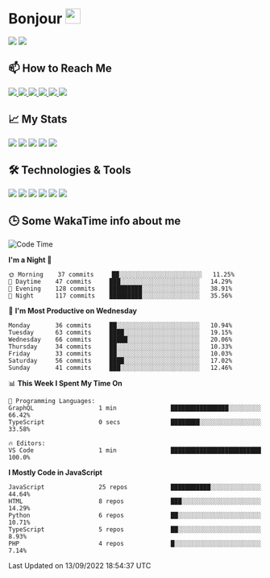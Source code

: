 # Bonjour <img src="https://raw.githubusercontent.com/MartinHeinz/MartinHeinz/master/wave.gif" width="30px">

<!--
Here are some ideas to get you started:

- 🔭 I’m currently working on ...
- 🌱 I’m currently learning ...
- 👯 I’m looking to collaborate on ...
- 🤔 I’m looking for help with ...
- 💬 Ask me about ...
- 📫 How to reach me: ...
- 😄 Pronouns: ...
- ⚡ Fun fact: ...
-->

<p>
  <img src="https://github-readme-stats.vercel.app/api?username=ravehunter05&count_private=true&show_icons=true&theme=graywhite&line_height=30&hide_border=true">
  <img src="https://github-readme-stats.vercel.app/api/top-langs/?username=ravehunter05&hide=html,css&theme=graywhite&hide_border=true">
</p>


## 📫 How to Reach Me

<p>
 <a href="https://RaveHunter05.github.io">
  <img src="https://img.shields.io/badge/ravehunter05-%23206A5D.svg?&style=for-the-badge&logo=jquery&logoColor=white" />
 </a>

 <a href="https://www.linkedin.com/in/paul-sotelo-rocha-68733687/">
  <img src="https://img.shields.io/badge/connect-%230077B5.svg?&style=for-the-badge&logo=linkedin&logoColor=white" />
 </a>

 <a href="https://join.skype.com/invite/viy3VgZfhRKv">
  <img src="https://img.shields.io/badge/chat-%2300AFF0.svg?&style=for-the-badge&logo=skype&logoColor=white" />
 </a>

 <a href="mailto:paulsotelo97@gmail.com">
  <img src="https://img.shields.io/badge/email-%23C14438.svg?&style=for-the-badge&logo=Gmail&logoColor=white" />
 </a>

 <a href="https://wa.me/50577312543">
  <img src="https://img.shields.io/badge/Whatsapp-%2300BFA5.svg?&style=for-the-badge&logo=Whatsapp&logoColor=white" />
 </a>
  
   <a href="https://telegram.me/RaveHunter05">
  <img src="https://img.shields.io/badge/Telegram-%23206A5D.svg?&style=for-the-badge&logo=Telegram&logoColor=white" />
 </a>
</p>

## 📈 My Stats

<p>
    <img src="https://badges.pufler.dev/visits/ravehunter05/ravehunter05?style=flat-square&color=green&logo=github">
    <img src="https://badges.pufler.dev/years/ravehunter05?style=flat-square&color=green&logo=github">
    <img src="https://badges.pufler.dev/repos/ravehunter05?style=flat-square&color=green&logo=github">
    <img src="https://badges.pufler.dev/gists/ravehunter05?style=flat-square&color=green&logo=github">
    <img src="https://badges.pufler.dev/commits/monthly/ravehunter05?style=flat-square&color=green&logo=github">
</p>

## 🛠️ Technologies & Tools

<p>

![](https://img.shields.io/badge/OS-Linux-informational?style=flat&logo=linux&logoColor=white&color=2bbc8a)
![](https://img.shields.io/badge/Code-Python-informational?style=flat&logo=python&logoColor=white&color=2bbc8a)
![](https://img.shields.io/badge/Code-JavaScript-informational?style=flat&logo=javascript&VdlogoColor=white&color=2bbc8a)
![](https://img.shields.io/badge/Code-React-informational?style=flat&logo=react&VdlogoColor=white&color=2bbc8a)
![](https://img.shields.io/badge/Code-Node.js-informational?style=flat&logo=node.js&VdlogoColor=white&color=2bbc8a)
![](https://img.shields.io/badge/Tools-Docker-informational?style=flat&logo=docker&VdlogoColor=white&color=2bbc8a)

</p>

## 🕒 Some WakaTime info about me

<!--START_SECTION:waka-->
![Code Time](http://img.shields.io/badge/Code%20Time-939%20hrs%2032%20mins-blue)

**I'm a Night 🦉** 

```text
🌞 Morning    37 commits     ██░░░░░░░░░░░░░░░░░░░░░░░   11.25% 
🌆 Daytime    47 commits     ███░░░░░░░░░░░░░░░░░░░░░░   14.29% 
🌃 Evening    128 commits    █████████░░░░░░░░░░░░░░░░   38.91% 
🌙 Night      117 commits    █████████░░░░░░░░░░░░░░░░   35.56%

```
📅 **I'm Most Productive on Wednesday** 

```text
Monday       36 commits     ██░░░░░░░░░░░░░░░░░░░░░░░   10.94% 
Tuesday      63 commits     ████░░░░░░░░░░░░░░░░░░░░░   19.15% 
Wednesday    66 commits     █████░░░░░░░░░░░░░░░░░░░░   20.06% 
Thursday     34 commits     ██░░░░░░░░░░░░░░░░░░░░░░░   10.33% 
Friday       33 commits     ██░░░░░░░░░░░░░░░░░░░░░░░   10.03% 
Saturday     56 commits     ████░░░░░░░░░░░░░░░░░░░░░   17.02% 
Sunday       41 commits     ███░░░░░░░░░░░░░░░░░░░░░░   12.46%

```


📊 **This Week I Spent My Time On** 

```text
💬 Programming Languages: 
GraphQL                  1 min               ████████████████░░░░░░░░░   66.42% 
TypeScript               0 secs              ████████░░░░░░░░░░░░░░░░░   33.58%

🔥 Editors: 
VS Code                  1 min               █████████████████████████   100.0%

```

**I Mostly Code in JavaScript** 

```text
JavaScript               25 repos            ███████████░░░░░░░░░░░░░░   44.64% 
HTML                     8 repos             ███░░░░░░░░░░░░░░░░░░░░░░   14.29% 
Python                   6 repos             ██░░░░░░░░░░░░░░░░░░░░░░░   10.71% 
TypeScript               5 repos             ██░░░░░░░░░░░░░░░░░░░░░░░   8.93% 
PHP                      4 repos             █░░░░░░░░░░░░░░░░░░░░░░░░   7.14%

```



 Last Updated on 13/09/2022 18:54:37 UTC
<!--END_SECTION:waka-->
